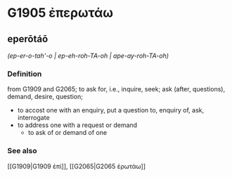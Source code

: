 # G1905 ἐπερωτάω

## eperōtáō

_(ep-er-o-tah'-o | ep-eh-roh-TA-oh | ape-ay-roh-TA-oh)_

### Definition

from G1909 and G2065; to ask for, i.e., inquire, seek; ask (after, questions), demand, desire, question; 

- to accost one with an enquiry, put a question to, enquiry of, ask, interrogate
- to address one with a request or demand
  - to ask of or demand of one

### See also

[[G1909|G1909 ἐπί]], [[G2065|G2065 ἐρωτάω]]
